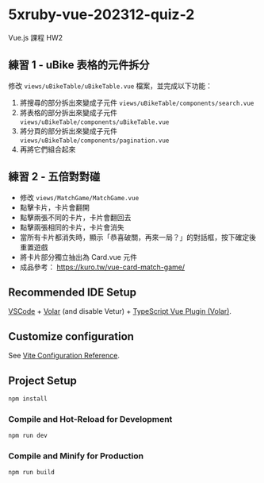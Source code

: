 # 5xruby-vue-202312-quiz-2
Vue.js 課程 HW2

## 練習 1 - uBike 表格的元件拆分
  修改 `views/uBikeTable/uBikeTable.vue` 檔案，並完成以下功能：  
  
  1. 將搜尋的部分拆出來變成子元件 `views/uBikeTable/components/search.vue`
  2. 將表格的部分拆出來變成子元件 `views/uBikeTable/components/uBikeTable.vue`
  3. 將分頁的部分拆出來變成子元件 `views/uBikeTable/components/pagination.vue`
  4. 再將它們組合起來

## 練習 2 - 五倍對對碰

  - 修改 `views/MatchGame/MatchGame.vue`
  - 點擊卡片，卡片會翻開
  - 點擊兩張不同的卡片，卡片會翻回去
  - 點擊兩張相同的卡片，卡片會消失
  - 當所有卡片都消失時，顯示「恭喜破關，再來一局？」的對話框，按下確定後重置遊戲
  - 將卡片部分獨立抽出為 Card.vue 元件
  - 成品參考： https://kuro.tw/vue-card-match-game/ 


## Recommended IDE Setup

[VSCode](https://code.visualstudio.com/) + [Volar](https://marketplace.visualstudio.com/items?itemName=Vue.volar) (and disable Vetur) + [TypeScript Vue Plugin (Volar)](https://marketplace.visualstudio.com/items?itemName=Vue.vscode-typescript-vue-plugin).

## Customize configuration

See [Vite Configuration Reference](https://vitejs.dev/config/).

## Project Setup

```sh
npm install
```

### Compile and Hot-Reload for Development

```sh
npm run dev
```

### Compile and Minify for Production

```sh
npm run build
```
